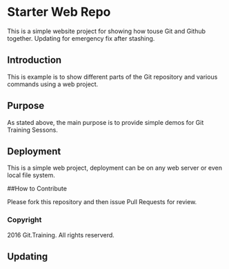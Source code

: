 # Starter Web Repo

This is a simple website project for showing how touse Git and Github together.
Updating for emergency fix after stashing.
## Introduction

This is example is to show different parts of the Git repository and various commands using a web project.

## Purpose

As stated above, the main purpose is to provide simple demos for Git Training Sessons.

## Deployment

This is a simple web project, deployment can be on any web server or even local file system.

##How to Contribute

Please fork this repository and then issue Pull Requests for review.

### Copyright

2016 Git.Training.  All rights reserverd.


## Updating
